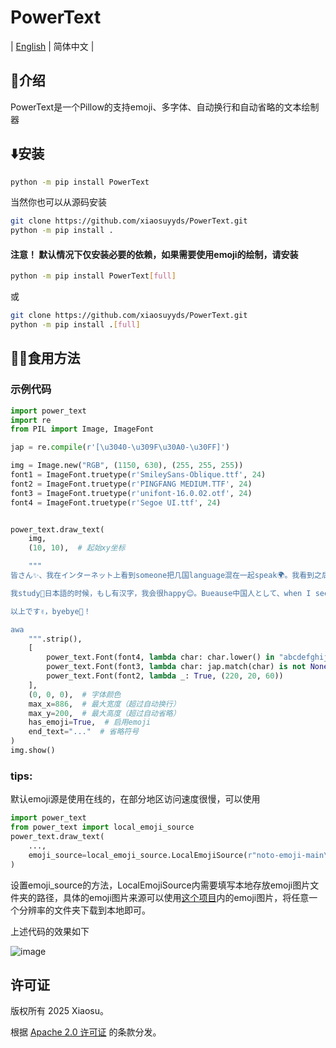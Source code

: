 # PowerText

| [English](https://github.com/xiaosuyyds/PowerText/blob/master/README.md) | 简体中文 |


## 📖介绍
PowerText是一个Pillow的支持emoji、多字体、自动换行和自动省略的文本绘制器

## ⬇️安装
```bash
python -m pip install PowerText
```
当然你也可以从源码安装
```bash
git clone https://github.com/xiaosuyyds/PowerText.git
python -m pip install .
```

#### 注意！ 默认情况下仅安装必要的依赖，如果需要使用emoji的绘制，请安装

```bash
python -m pip install PowerText[full]
```
或
```bash
git clone https://github.com/xiaosuyyds/PowerText.git
python -m pip install .[full]
```

## 🧑‍💻食用方法
### 示例代码
```python
import power_text
import re
from PIL import Image, ImageFont

jap = re.compile(r'[\u3040-\u309F\u30A0-\u30FF]')

img = Image.new("RGB", (1150, 630), (255, 255, 255))
font1 = ImageFont.truetype(r'SmileySans-Oblique.ttf', 24)
font2 = ImageFont.truetype(r'PINGFANG MEDIUM.TTF', 24)
font3 = ImageFont.truetype(r'unifont-16.0.02.otf', 24)
font4 = ImageFont.truetype(r'Segoe UI.ttf', 24)


power_text.draw_text(
    img,
    (10, 10),  # 起始xy坐标

    """
皆さん✨、我在インターネット上看到someone把几国language混在一起speak🌍。我看到之后be like：それは我じゃないか！😂 私もtry一tryです🎉。虽然是混乱している句子ですけど、中文日本語プラスEnglish、挑戦スタート🚀！  

我study📖日本語的时候，もし有汉字，我会很happy😊。Bueause中国人として、when I see汉字，すぐに那个汉字がわかります✨。But 我hate😤外来語、什么マクドナルド🍔、スターバックス☕、グーグル🔍、ディズニーランド🏰、根本记不住カタカナhow to写、太難しい😭。  

以上です✌️，byebye👋！

awa
    """.strip(),
    [
        power_text.Font(font4, lambda char: char.lower() in "abcdefghijklmnopqrstuvwxyz0123456789", (0, 0, 0)),
        power_text.Font(font3, lambda char: jap.match(char) is not None, (22, 125, 255)),
        power_text.Font(font2, lambda _: True, (220, 20, 60))
    ],
    (0, 0, 0),  # 字体颜色
    max_x=886,  # 最大宽度（超过自动换行）
    max_y=200,  # 最大高度（超过自动省略）
    has_emoji=True,  # 启用emoji
    end_text="..."  # 省略符号
)
img.show()
```

### tips:
默认emoji源是使用在线的，在部分地区访问速度很慢，可以使用
```python
import power_text
from power_text import local_emoji_source
power_text.draw_text(
    ...,
    emoji_source=local_emoji_source.LocalEmojiSource(r"noto-emoji-main\png\128")
)
```
设置emoji_source的方法，LocalEmojiSource内需要填写本地存放emoji图片文件夹的路径，具体的emoji图片来源可以使用[这个项目](https://github.com/googlefonts/noto-emoji/tree/main/png)内的emoji图片，将任意一个分辨率的文件夹下载到本地即可。

上述代码的效果如下

![image](https://cdn.jsdelivr.net/gh/xiaosuyyds/PowerText@master/example.png)


## 许可证

版权所有 2025 Xiaosu。

根据 [Apache 2.0 许可证](https://github.com/xiaosuyyds/PowerText/blob/master/LICENSE) 的条款分发。

